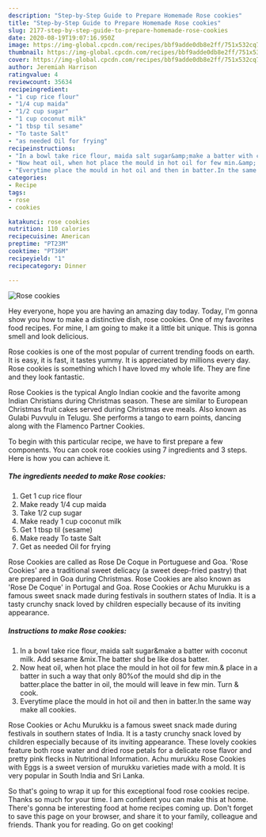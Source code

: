 ```yaml
---
description: "Step-by-Step Guide to Prepare Homemade Rose cookies"
title: "Step-by-Step Guide to Prepare Homemade Rose cookies"
slug: 2177-step-by-step-guide-to-prepare-homemade-rose-cookies
date: 2020-08-19T19:07:16.950Z
image: https://img-global.cpcdn.com/recipes/bbf9adde0db8e2ff/751x532cq70/rose-cookies-recipe-main-photo.jpg
thumbnail: https://img-global.cpcdn.com/recipes/bbf9adde0db8e2ff/751x532cq70/rose-cookies-recipe-main-photo.jpg
cover: https://img-global.cpcdn.com/recipes/bbf9adde0db8e2ff/751x532cq70/rose-cookies-recipe-main-photo.jpg
author: Jeremiah Harrison
ratingvalue: 4
reviewcount: 35634
recipeingredient:
- "1 cup rice flour"
- "1/4 cup maida"
- "1/2 cup sugar"
- "1 cup coconut milk"
- "1 tbsp til sesame"
- "To taste Salt"
- "as needed Oil for frying"
recipeinstructions:
- "In a bowl take rice flour, maida salt sugar&amp;make a batter with coconut milk. Add sesame &amp;mix.The batter shd be like dosa batter."
- "Now heat oil, when hot place the mould in hot oil for few min.&amp; place in a batter in such a way that only 80%of the mould shd dip in the batter.place the batter in oil, the mould will leave in few min. Turn &amp; cook."
- "Everytime place the mould in hot oil and then in batter.In the same way make all cookies."
categories:
- Recipe
tags:
- rose
- cookies

katakunci: rose cookies 
nutrition: 110 calories
recipecuisine: American
preptime: "PT23M"
cooktime: "PT36M"
recipeyield: "1"
recipecategory: Dinner

---
```



![Rose cookies](https://img-global.cpcdn.com/recipes/bbf9adde0db8e2ff/751x532cq70/rose-cookies-recipe-main-photo.jpg)

Hey everyone, hope you are having an amazing day today. Today, I'm gonna show you how to make a distinctive dish, rose cookies. One of my favorites food recipes. For mine, I am going to make it a little bit unique. This is gonna smell and look delicious.

Rose cookies is one of the most popular of current trending foods on earth. It is easy, it is fast, it tastes yummy. It is appreciated by millions every day. Rose cookies is something which I have loved my whole life. They are fine and they look fantastic.

Rose Cookies is the typical Anglo Indian cookie and the favorite among Indian Christians during Christmas season. These are similar to European Christmas fruit cakes served during Christmas eve meals. Also known as Gulabi Puvvulu in Telugu. She performs a tango to earn points, dancing along with the Flamenco Partner Cookies.


To begin with this particular recipe, we have to first prepare a few components. You can cook rose cookies using 7 ingredients and 3 steps. Here is how you can achieve it.

<!--inarticleads1-->

##### The ingredients needed to make Rose cookies:

1. Get 1 cup rice flour
1. Make ready 1/4 cup maida
1. Take 1/2 cup sugar
1. Make ready 1 cup coconut milk
1. Get 1 tbsp til (sesame)
1. Make ready To taste Salt
1. Get as needed Oil for frying


Rose Cookies are called as Rose De Coque in Portuguese and Goa. &#39;Rose Cookies&#39; are a traditional sweet delicacy (a sweet deep-fried pastry) that are prepared in Goa during Christmas. Rose Cookies are also known as &#39;Rose De Coque&#39; in Portugal and Goa. Rose Cookies or Achu Murukku is a famous sweet snack made during festivals in southern states of India. It is a tasty crunchy snack loved by children especially because of its inviting appearance. 

<!--inarticleads2-->

##### Instructions to make Rose cookies:

1. In a bowl take rice flour, maida salt sugar&amp;make a batter with coconut milk. Add sesame &amp;mix.The batter shd be like dosa batter.
1. Now heat oil, when hot place the mould in hot oil for few min.&amp; place in a batter in such a way that only 80%of the mould shd dip in the batter.place the batter in oil, the mould will leave in few min. Turn &amp; cook.
1. Everytime place the mould in hot oil and then in batter.In the same way make all cookies.


Rose Cookies or Achu Murukku is a famous sweet snack made during festivals in southern states of India. It is a tasty crunchy snack loved by children especially because of its inviting appearance. These lovely cookies feature both rose water and dried rose petals for a delicate rose flavor and pretty pink flecks in Nutritional Information. Achu murukku Rose Cookies with Eggs is a sweet version of murukku varieties made with a mold. It is very popular in South India and Sri Lanka. 

So that's going to wrap it up for this exceptional food rose cookies recipe. Thanks so much for your time. I am confident you can make this at home. There's gonna be interesting food at home recipes coming up. Don't forget to save this page on your browser, and share it to your family, colleague and friends. Thank you for reading. Go on get cooking!
